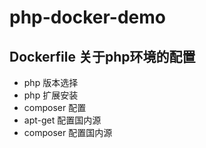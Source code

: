 # php-docker-demo


## Dockerfile 关于php环境的配置

- php 版本选择
- php 扩展安装
- composer 配置
- apt-get 配置国内源
- composer 配置国内源



